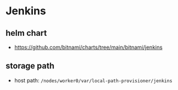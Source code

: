 # Jenkins

## helm chart
- <https://github.com/bitnami/charts/tree/main/bitnami/jenkins>

## storage path

- host path: `/nodes/worker0/var/local-path-provisioner/jenkins`